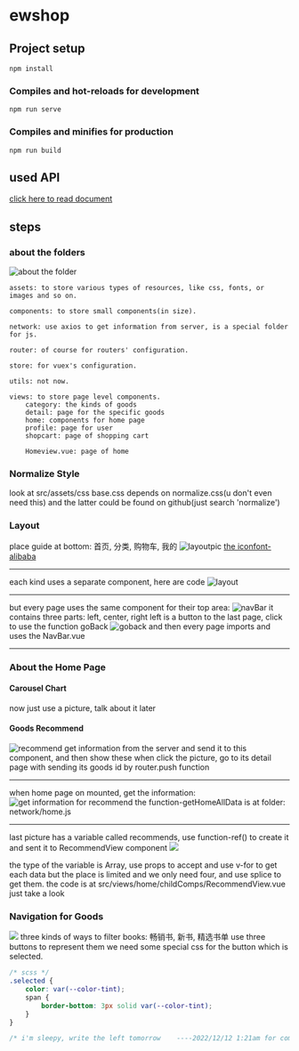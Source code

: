 # ewshop

## Project setup
```
npm install
```

### Compiles and hot-reloads for development
```
npm run serve
```

### Compiles and minifies for production
```
npm run build
```

## used API
[click here to read document](https://www.showdoc.com.cn/1207745568269674/6094279351627422)

## steps

### about the folders
![about the folder](about/folder.png)
```
assets: to store various types of resources, like css, fonts, or images and so on.

components: to store small components(in size).

network: use axios to get information from server, is a special folder for js.

router: of course for routers' configuration.

store: for vuex's configuration.

utils: not now.

views: to store page level components. 
    category: the kinds of goods
    detail: page for the specific goods
    home: components for home page
    profile: page for user
    shopcart: page of shopping cart

    Homeview.vue: page of home
```
### Normalize Style
look at src/assets/css
base.css depends on normalize.css(u don't even need this) 
and the latter could be found on github(just search 'normalize')
### Layout
place guide at bottom: 首页, 分类, 购物车, 我的
![layoutpic](about/layoutpic.png)
[the iconfont-alibaba](https://www.iconfont.cn/)
***
each kind uses a separate component, here are code
![layout](about/layout.png)
***
but every page uses the same component for their top area:
![navBar](about/navBar.png)
it contains three parts: left, center, right
left is a button to the last page, click to use the function goBack
![goback](about/goback.png)
and then every page imports and uses the NavBar.vue

***
### About the Home Page
#### Carousel Chart
now just use a picture, talk about it later

#### Goods Recommend
![recommend](about/recommend.png)
get information from the server and send it to this component, and then show these
when click the picture, go to its detail page with sending its goods id by router.push function
***
when home page on mounted, get the information: 
![get information for recommend](about/getInformationForRecommend.png)
the function-getHomeAllData is at folder: network/home.js

***

last picture has a variable called recommends, use function-ref() to create it
and sent it to RecommendView component
![](about/sendRecommendData.png)

the type of the variable is Array, use props to accept and use v-for to get each data
but the place is limited and we only need four, and use splice to get them.
the code is at src/views/home/childComps/RecommendView.vue
just take a look

### Navigation for Goods
![](about/navForGoods.png)
three kinds of ways to filter books: 畅销书, 新书, 精选书单
use three buttons to represent them
we need some special css for the button which is selected.
```css
/* scss */
.selected {
    color: var(--color-tint);
    span {
        border-bottom: 3px solid var(--color-tint);
    }
}

/* i'm sleepy, write the left tomorrow    ----2022/12/12 1:21am for commemorating*/
```
